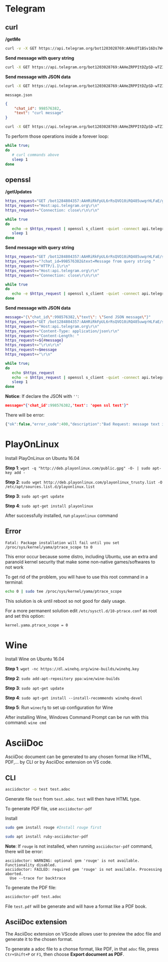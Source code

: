 # Telegram
## curl

**/getMe**

```sh
curl -v -X GET https://api.telegram.org/bot1203028769:AAHsOT1BSv16Ds7WvZBGWy_-5oITZFlFcfA/getMe
```

**Send message with query string**

```sh
curl -X GET https://api.telegram.org/bot1203028769:AAHeZRPPItDZpSD-wTZIHZxEfBitWIA3YSw/sendMessage -d chat_id=998576382 -d text="Hello World"
```

**Send message with JSON data**

```sh
curl -X GET https://api.telegram.org/bot1203028769:AAHeZRPPItDZpSD-wTZIHZxEfBitWIA3YSw/sendMessage -d "{\"chat_id\": 998576382, \"text\": \"curl message\"}" --header "Content-Type:application/json"
```

``message.json`` 

```json
{
    "chat_id": 998576382,
    "text": "curl message"
}
```

```sh
curl -X GET https://api.telegram.org/bot1203028769:AAHeZRPPItDZpSD-wTZIHZxEfBitWIA3YSw/sendMessage -d @message.json --header "Content-Type:application/json"
```

To perform those operations inside a forever loop:

```sh
while true;
do
   # curl commands above
   sleep 1
done
```

## openssl

**/getUpdates**

```sh
https_request="GET /bot1284804357:AAHRiRkFpUL6rRsQVO10iRQ485uwqrHLFaE/getUpdates HTTP/1.1\r\n"
https_request+="Host:api.telegram.org\r\n"
https_request+="Connection: close\r\n\r\n"

while true
do
   echo -e $https_request | openssl s_client -quiet -connect api.telegram.org:443
   sleep 1
done
```

**Send message with query string**

```sh
https_request="GET /bot1284804357:AAHRiRkFpUL6rRsQVO10iRQ485uwqrHLFaE/sendMessage"
https_request+="?chat_id=998576382&text=Message from query string "
https_request+="HTTP/1.1\r\n"
https_request+="Host:api.telegram.org\r\n"
https_request+="Connection: close\r\n\r\n"

while true
do
   echo -e $https_request | openssl s_client -quiet -connect api.telegram.org:443
done
```
**Send message with JSON data**

```sh
message="{\"chat_id\":998576382,\"text\": \"Send JSON message\"}"
https_request="GET /bot1284804357:AAHRiRkFpUL6rRsQVO10iRQ485uwqrHLFaE/sendMessage HTTP/1.1\r\n"
https_request+="Host:api.telegram.org\r\n"
https_request+="Content-Type: application/json\r\n"
https_request+="Content-Length: "
https_request+=${#message}
https_request+="\r\n\r\n"
https_request+=$message
https_request+="\r\n"

while true;
do
   echo $https_request
   echo -e $https_request | openssl s_client -quiet -connect api.telegram.org:443
   sleep 1
done
```

**Notice**: If declare the JSON with ``''``:

```json
message="{'chat_id':998576382,'text': 'open ssl test'}"
```

There will be error: 

```js
{"ok":false,"error_code":400,"description":"Bad Request: message text is empty"}read:errno=0
```
# PlayOnLinux
Install PlayOnLinux on Ubuntu 16.04

**Step 1**: ``wget -q "http://deb.playonlinux.com/public.gpg" -O- | sudo apt-key add -``

**Step 2**: ``sudo wget http://deb.playonlinux.com/playonlinux_trusty.list -O /etc/apt/sources.list.d/playonlinux.list``

**Step 3**: ``sudo apt-get update``

**Step 4**: ``sudo apt-get install playonlinux``

After successfully installed, run ``playonlinux`` command

## Error

```
Fatal: Package installation will fail until you set /proc/sys/kernel/yama/ptrace_scope to 0
```

This error occur because some distro, including Ubuntu, use an extra and paranoïd kernel security that make some non-native games/softwares to not work

To get rid of the problem, you will have to use this root command in a terminal:

```sh
echo 0 | sudo tee /proc/sys/kernel/yama/ptrace_scope
```

This solution is ok until reboot so not good for daily usage.

For a more permanent solution edit ``/etc/sysctl.d/10-ptrace.conf`` as root and set this option:

```sh
kernel.yama.ptrace_scope = 0
```
# Wine
Install Wine on Ubuntu 16.04

**Step 1**: ``wget -nc https://dl.winehq.org/wine-builds/winehq.key``

**Step 2**: ``sudo add-apt-repository ppa:wine/wine-builds``

**Step 3**: ``sudo apt-get update``

**Step 4**: ``sudo apt-get install --install-recommends winehq-devel``

**Step 5**: Run ``winecfg`` to set up configuration for Wine

After installing Wine, Windows Command Prompt can be run with this command: ``wine cmd`` 

# AsciiDoc
AsciiDoc document can be generated to any chosen format like HTML, PDF,... by CLI or by AsciiDoc extension on VS code.

## CLI

```sh
asciidoctor -o test test.adoc
```

Generate file ``test`` from ``test.adoc``. ``test`` will then have HTML type.

To generate PDF file, use ``asciidoctor-pdf``

Install 

```sh
sudo gem install rouge #Install rouge first
```

```sh
sudo apt install ruby-asciidoctor-pdf
```

**Note**: If ``rouge`` is not installed, when running ``asciidoctor-pdf`` command, there will be error:

```
asciidoctor: WARNING: optional gem 'rouge' is not available. Functionality disabled.
asciidoctor: FAILED: required gem 'rouge' is not available. Processing aborted.
  Use --trace for backtrace
```

To generate the PDF file:

```sh
asciidoctor-pdf test.adoc
```

File ``test.pdf`` will be generate and will have a format like a PDF book.

## AsciiDoc extension

The AsciiDoc extension on VScode allows user to preview the adoc file and generate it to the chosen format.

To generate a adoc file to a chonse format, like PDF, in that ``adoc`` file, press ``Ctr+Shift+P`` or ``F1``, then choose **Export document as PDF**.
